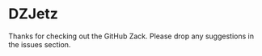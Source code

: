 # DZJetz

Thanks for checking out the GitHub Zack. Please drop any suggestions in the issues section.
